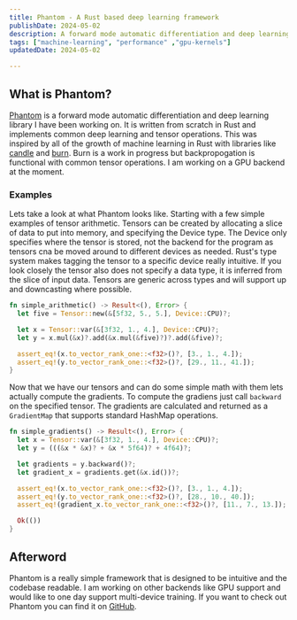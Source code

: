 ```yaml
---
title: Phantom - A Rust based deep learning framework
publishDate: 2024-05-02
description: A forward mode automatic differentiation and deep learning libary written from scrach in rust capable of training neural networks.
tags: ["machine-learning", "performance" ,"gpu-kernels"]
updatedDate: 2024-05-02

---
```

## What is Phantom?

[Phantom](https://github.com/walln/phantom) is a forward mode automatic differentiation and deep learning library I have been working on. It is written from scratch in Rust and implements common deep learning and tensor operations. This was inspired by all of the growth of machine learning in Rust with libraries like [candle](https://github.com/huggingface/candle) and [burn](https://tracel-ai/burn). Burn is a work in progress but backpropogation is functional with common tensor operations. I am working on a GPU backend at the moment.

### Examples

Lets take a look at what Phantom looks like. Starting with a few simple examples of tensor arithmetic. Tensors can be created by allocating a slice of data to put into memory, and specifying the Device type. The Device only specifies where the tensor is stored, not the backend for the program as tensors cna be moved around to different devices as needed. Rust's type system makes tagging the tensor to a specific device really intuitive. If you look closely the tensor also does not specify a data type, it is inferred from the slice of input data. Tensors are generic across types and will support up and downcasting where possible.


```rust title=tensor_arithmetic.rs
fn simple_arithmetic() -> Result<(), Error> {
  let five = Tensor::new(&[5f32, 5., 5.], Device::CPU)?;

  let x = Tensor::var(&[3f32, 1., 4.], Device::CPU)?;
  let y = x.mul(&x)?.add(&x.mul(&five)?)?.add(&five)?;

  assert_eq!(x.to_vector_rank_one::<f32>()?, [3., 1., 4.]);
  assert_eq!(y.to_vector_rank_one::<f32>()?, [29., 11., 41.]);
}

```



Now that we have our tensors and can do some simple math with them lets actually compute the gradients. To compute the gradiens just call `backward` on the specified tensor. The gradients are calculated and returned as a `GradientMap` that supports standard HashMap operations.

```rust title=gradients.rs
fn simple_gradients() -> Result<(), Error> {
  let x = Tensor::var(&[3f32, 1., 4.], Device::CPU)?;
  let y = (((&x * &x)? + &x * 5f64)? + 4f64)?;

  let gradients = y.backward()?;
  let gradient_x = gradients.get(&x.id())?;

  assert_eq!(x.to_vector_rank_one::<f32>()?, [3., 1., 4.]);
  assert_eq!(y.to_vector_rank_one::<f32>()?, [28., 10., 40.]);
  assert_eq!(gradient_x.to_vector_rank_one::<f32>()?, [11., 7., 13.]);

  Ok(())
}
```


## Afterword

Phantom is a really simple framework that is designed to be intuitive and the codebase readable. I am working on other backends like GPU support and would like to one day support multi-device training. If you want to check out Phantom you can find it on [GitHub](https://github.com/walln/phantom).
